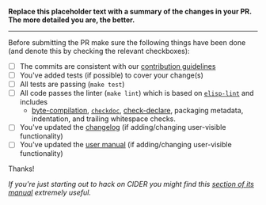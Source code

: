 **Replace this placeholder text with a summary of the changes in your PR.
The more detailed you are, the better.**

-----------------

Before submitting the PR make sure the following things have been done (and denote this
by checking the relevant checkboxes):

- [ ] The commits are consistent with our [contribution guidelines](../.github/CONTRIBUTING.md)
- [ ] You've added tests (if possible) to cover your change(s)
- [ ] All tests are passing (`make test`)
- [ ] All code passes the linter (`make lint`) which is based on [`elisp-lint`](https://github.com/gonewest818/elisp-lint) and includes
  - [byte-compilation](https://www.gnu.org/software/emacs/manual/html_node/elisp/Byte-Compilation.html), [`checkdoc`](https://www.gnu.org/software/emacs/manual/html_node/elisp/Tips.html), [check-declare](https://www.gnu.org/software/emacs/manual/html_node/elisp/Declaring-Functions.html), packaging metadata, indentation, and trailing whitespace checks.
- [ ] You've updated the [changelog](../blob/master/CHANGELOG.md) (if adding/changing user-visible functionality)
- [ ] You've updated the [user manual](../blob/master/doc) (if adding/changing user-visible functionality)

Thanks!

*If you're just starting out to hack on CIDER you might find this [section of its
manual][1] extremely useful.*

[1]: https://docs.cider.mx/cider/contributing/hacking.html
